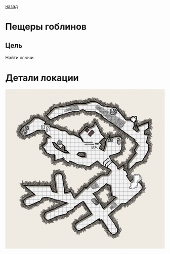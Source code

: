 [назад](/index.md)
# Пещеры гоблинов

## Цель
Найти ключи

# Детали локации

![Карта пещер](./goblins.png)
